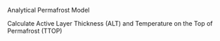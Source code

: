 Analytical Permafrost Model

Calculate Active Layer Thickness (ALT) and Temperature on the Top of Permafrost (TTOP)
